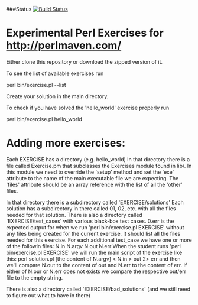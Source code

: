 ###Status
[![Build Status](https://travis-ci.org/szabgab/perl-exercises.png)](https://travis-ci.org/szabgab/perl-exercises)

Experimental Perl Exercises for http://perlmaven.com/
=====================

Either clone this repository or download the zipped version of it.

To see the list of available exercises run

   perl bin/exercise.pl --list

Create your solution in the main directory.

To check if you have solved the 'hello_world' exercise properly run

   perl bin/exercise.pl hello_world





Adding more exercises:
================

Each EXERCISE has a directory (e.g. hello_world)
   In that directory there is a file called Exercise.pm that subclasses the Exercises module found in lib/.
   In this module we need to override the 'setup' method  and set the 'exe' attribute to the name of the main executable file we are expecting.
       The 'files' attribute should be an array reference with the list of all the 'other' files.

   In that directory there is a subdirectory called 'EXERCISE/solutions' Each solution has a subdirectory in there called 01, 02, etc. with all the files needed for that solution.
   There is also a directory called 'EXERCISE/test_cases' with various black-box test cases.
       0.err  is the expected output for when we run 'perl bin/exercise.pl EXERCISE'  without any files being created for the current exercise.
              It should list all the files needed for this exercise.
       For each additional test_case we have one or more of the followin files: N.in N.argv N.out N.err 
       When the student runs 'perl bin/exercise.pl EXERCISE' we will run the main script of the exercise like this:
         perl solution.pl [the content of N.argv] < N.in > out 2> err
       and then we'll compare N.out to the content of out and N.err to the content of err.
       If either of N.our or N.err does not exists we compare the respective out/err file to the empty string.

   There is also a directory called 'EXERCISE/bad_solutions' (and we still need to figure out what to have in there) 

